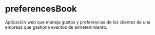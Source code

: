 # preferencesBook
Aplicación web que maneja gustos y preferencias de los clientes de una empresa que gestiona eventos de entretenimiento.
